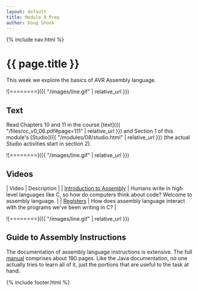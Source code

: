 ```yaml
---
layout: default
title: Module 8 Prep
author: Doug Shook
---
```

{% include nav.html %}

# {{ page.title }}

This week we explore the basics of AVR Assembly language.

![========]({{ "/images/line.gif" | relative_url }})

## Text

Read Chapters 10 and 11 in the course
[text]({{ "/files/cc_v0_06.pdf#page=111" | relative_url }}) and Section 1 of this module's [Studio]({{ "/modules/08/studio.html" | relative_url }}) (the actual Studio activities start in section 2).

![========]({{ "/images/line.gif" | relative_url }})

## Videos

| Video | Description |
| [Introduction to Assembly](https://wustl.box.com/s/icn7sy8omz0rj5993mqa4b79hs51v0t9) | Humans write in high level languages like C, so how do computers think about code? Welcome to assembly language. |
| [Registers](https://wustl.box.com/s/vi8mw1vveb2xj7g9frvfwspisewzo9n4) | How does assembly language interact with the programs we've been writing in C? |

![========]({{ "/images/line.gif" | relative_url }})

## Guide to Assembly Instructions

The documentation of assembly language instructions is extensive. The full [manual](http://ww1.microchip.com/downloads/en/DeviceDoc/Atmel-0856-AVR-Instruction-Set-Manual.pdf) comprises about 190 pages. Like the Java documentation, no one actually tries to learn all of it, just the portions that are useful to the task at hand.

{% include footer.html %}
